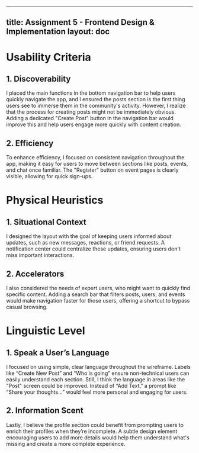 
---
title: Assignment 5 - Frontend Design & Implementation
layout: doc
---

# Usability Criteria

## 1. Discoverability
I placed the main functions in the bottom navigation bar to help users quickly navigate the app, and I ensured the posts section is the first thing users see to immerse them in the community's activity. However, I realize that the process for creating posts might not be immediately obvious. Adding a dedicated "Create Post" button in the navigation bar would improve this and help users engage more quickly with content creation.

## 2. Efficiency
To enhance efficiency, I focused on consistent navigation throughout the app, making it easy for users to move between sections like posts, events, and chat once familiar. The "Register" button on event pages is clearly visible, allowing for quick sign-ups.

# Physical Heuristics

## 1. Situational Context
I designed the layout with the goal of keeping users informed about updates, such as new messages, reactions, or friend requests. A notification center could centralize these updates, ensuring users don't miss important interactions.

## 2. Accelerators
I also considered the needs of expert users, who might want to quickly find specific content. Adding a search bar that filters posts, users, and events would make navigation faster for those users, offering a shortcut to bypass casual browsing.

# Linguistic Level

## 1. Speak a User’s Language
I focused on using simple, clear language throughout the wireframe. Labels like “Create New Post” and “Who is going” ensure non-technical users can easily understand each section. Still, I think the language in areas like the "Post" screen could be improved. Instead of “Add Text,” a prompt like “Share your thoughts...” would feel more personal and engaging for users.

## 2. Information Scent
Lastly, I believe the profile section could benefit from prompting users to enrich their profiles when they’re incomplete. A subtle design element encouraging users to add more details would help them understand what's missing and create a more complete experience.
